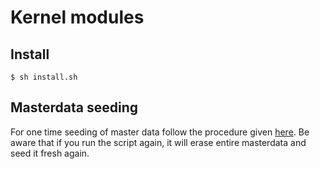# Kernel modules

## Install 
```
$ sh install.sh
```
## Masterdata seeding
For one time seeding of master data follow the procedure given [here](masterdata/README.md). Be aware that if you run the script again, it will erase entire masterdata and seed it fresh again.



